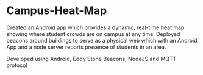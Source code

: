 # Campus-Heat-Map
Created an Android app which provides a dynamic, real-time heat map showing where student crowds are on campus at any time. Deployed beacons around buildings to serve as a physical web which with an Android App and a node server reports presence of students in an area. 

Developed using Android, Eddy Stone Beacons, NodeJS and MQTT protocol
